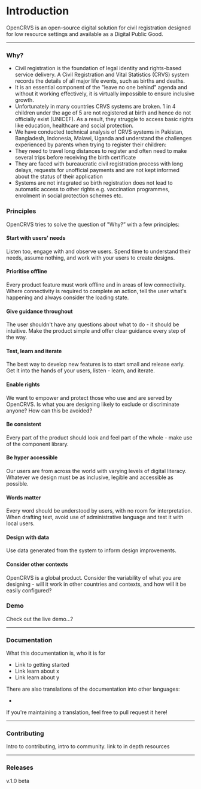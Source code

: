 # Introduction

OpenCRVS is an open-source digital solution for civil registration designed for low resource settings and available as a Digital Public Good.

***

### Why?

* Civil registration is the foundation of legal identity and rights-based service delivery. A Civil Registration and Vital Statistics (CRVS) system records the details of all major life events, such as births and deaths.&#x20;
* It is an essential component of the "leave no one behind" agenda and without it working effectively, it is virtually impossible to ensure inclusive growth.&#x20;
* Unfortunately in many countries CRVS systems are broken. 1 in 4 children under the age of 5 are not registered at birth and hence do not officially exist (UNICEF). As a result, they struggle to access basic rights like education, healthcare and social protection.
* We have conducted technical analysis of CRVS systems in Pakistan, Bangladesh, Indonesia, Malawi, Uganda and understand the challenges experienced by parents when trying to register their children:
* They need to travel long distances to register and often need to make several trips before receiving the birth certificate
* They are faced with bureaucratic civil registration process with long delays, requests for unofficial payments and are not kept informed about the status of their application
* Systems are not integrated so birth registration does not lead to automatic access to other rights e.g. vaccination programmes, enrolment in social protection schemes etc.



### Principles

OpenCRVS tries to solve the question of "Why?” with a few principles:

#### **Start with users' needs**

Listen too, engage with and observe users. Spend time to understand their needs, assume nothing, and work with your users to create designs.

#### **Prioritise offline**

Every product feature must work offline and in areas of low connectivity. Where connectivity is required to complete an action, tell the user what's happening and always consider the loading state.

#### **Give guidance throughout**

The user shouldn't have any questions about what to do - it should be intuitive. Make the product simple and offer clear guidance every step of the way.

#### **Test, learn and iterate**

The best way to develop new features is to start small and release early. Get it into the hands of your users, listen - learn, and iterate.

#### **Enable rights**

We want to empower and protect those who use and are served by OpenCRVS. Is what you are designing likely to exclude or discriminate anyone? How can this be avoided?

#### **Be consistent**

Every part of the product should look and feel part of the whole - make use of the component library.

#### **Be hyper accessible**

Our users are from across the world with varying levels of digital literacy. Whatever we design must be as inclusive, legible and accessible as possible.

#### **Words matter**

Every word should be understood by users, with no room for interpretation. When drafting text, avoid use of administrative language and test it with local users.

#### **Design with data**

Use data generated from the system to inform design improvements.

#### **Consider other contexts**

OpenCRVS is a global product. Consider the variability of what you are designing - will it work in other countries and contexts, and how will it be easily configured?





### Demo

Check out the live demo…?

***

### Documentation

What this documentation is, who it is for

* Link to getting started
* Link learn about x
* Link learn about y

There are also translations of the documentation into other languages:

*

If you're maintaining a translation, feel free to pull request it here!

***

### Contributing

Intro to contributing, intro to community. link to in depth resources

***

### Releases

v.1.0 beta
